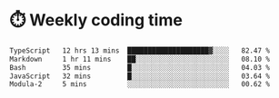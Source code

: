 
# :stopwatch: Weekly coding time
<!--START_SECTION:waka-->

```txt
TypeScript   12 hrs 13 mins  ████████████████████▓░░░░   82.47 %
Markdown     1 hr 11 mins    ██░░░░░░░░░░░░░░░░░░░░░░░   08.10 %
Bash         35 mins         █░░░░░░░░░░░░░░░░░░░░░░░░   04.03 %
JavaScript   32 mins         █░░░░░░░░░░░░░░░░░░░░░░░░   03.64 %
Modula-2     5 mins          ░░░░░░░░░░░░░░░░░░░░░░░░░   00.62 %
```

<!--END_SECTION:waka-->


<!-- <p> <img src="https://github-readme-stats.vercel.app/api?username=cozgerest&show_icons=true&hide_border=false" />  </p> -->


